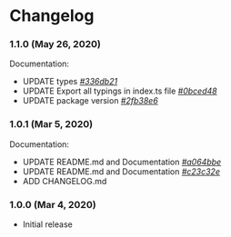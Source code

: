 # Changelog

### 1.1.0 (May 26, 2020)

Documentation:

-	UPDATE types *[#336db21](https://github.com/mahsumurebe/jrpc-client/commit/336db21)*
-	UPDATE Export all typings in index.ts file *[#0bced48](https://github.com/mahsumurebe/jrpc-client/commit/0bced48)*
-	UPDATE package version *[#2fb38e6](https://github.com/mahsumurebe/jrpc-client/commit/2fb38e6)*

### 1.0.1 (Mar 5, 2020)

Documentation:

-	UPDATE README.md and Documentation *[#a064bbe](https://github.com/mahsumurebe/jrpc-client/commit/a064bbe)*
-	UPDATE README.md and Documentation *[#c23c32e](https://github.com/mahsumurebe/jrpc-client/commit/c23c32e)*
-   ADD CHANGELOG.md

### 1.0.0 (Mar 4, 2020)

-	Initial release